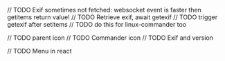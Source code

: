 // TODO Exif sometimes not fetched: websocket event is faster then getitems return value!
// TODO Retrieve exif, await getexif
// TODO trigger getexif after setitems
// TODO do this for linux-commander too

// TODO parent icon
// TODO Commander icon
// TODO Exif and version

// TODO Menu in react